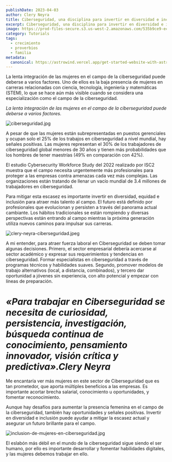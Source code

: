 ```yaml
---
publishDate: 2023-04-03
author: Clery Neyra
title: Ciberseguridad, una disciplina para invertir en diversidad e inclusi
excerpt: Ciberseguridad, una disciplina para invertir en diversidad e inclusión
image: https://prod-files-secure.s3.us-west-2.amazonaws.com/535b9ce9-ec39-4b60-a4f9-da6e2775deec/15103ff9-68ae-41a6-b570-9883132a17d5/portada.webp?X-Amz-Algorithm=AWS4-HMAC-SHA256&X-Amz-Content-Sha256=UNSIGNED-PAYLOAD&X-Amz-Credential=AKIAT73L2G45HZZMZUHI%2F20240428%2Fus-west-2%2Fs3%2Faws4_request&X-Amz-Date=20240428T115506Z&X-Amz-Expires=3600&X-Amz-Signature=2f65a0b18bd8dbe544c51f737026df20185bd8b4fd4c3013b7266cf7c31b08e6&X-Amz-SignedHeaders=host&x-id=GetObject
category: Tutorials
tags: 
  - crecimiento
  - proverbios
  - familia
metadata:
  canonical: https://astrowind.vercel.app/get-started-website-with-astro-tailwind-css
---
```


La lenta integración de las mujeres en el campo de la ciberseguridad puede deberse a varios factores. Uno de ellos es la baja presencia de mujeres en carreras relacionadas con ciencia, tecnología, ingeniería y matemáticas (STEM), lo que se hace aún más visible cuando se considera una especialización como el campo de la ciberseguridad.


_La lenta integración de las mujeres en el campo de la ciberseguridad puede deberse a varios factores._


![ciberseguridad.jpg](https://cleryneyravera.com/wp-content/uploads/2023/04/ciberseguridad.jpg?w=1024)


A pesar de que las mujeres están subrepresentadas en puestos gerenciales y ocupan solo el 25% de los trabajos en ciberseguridad a nivel mundial, hay señales positivas. Las mujeres representan el 30% de los trabajadores de ciberseguridad global menores de 30 años y tienen más probabilidades que los hombres de tener maestrías (49% en comparación con 42%).


El estudio Cybersecurity Workforce Study del 2022 realizado por ISC2 muestra que el campo necesita urgentemente más profesionales para proteger a las empresas contra amenazas cada vez más complejas. Las organizaciones están tratando de llenar un vacío mundial de 3.4 millones de trabajadores en ciberseguridad.


Para mitigar esta escasez es importante invertir en diversidad, equidad e inclusión para atraer más talento al campo. El futuro está definido por profesionales que evolucionan y persisten a través del panorama actual cambiante. Los hábitos tradicionales se están rompiendo y diversas perspectivas están entrando al campo mientras la próxima generación utiliza nuevos caminos para impulsar sus carreras.


![clery-neyra-ciberseguridad.jpeg](https://cleryneyravera.com/wp-content/uploads/2023/04/clery-neyra-ciberseguridad.jpeg?w=1023)


A mi entender, para atraer fuerza laboral en Ciberseguridad se deben tomar algunas decisiones. Primero, el sector empresarial debería acercarse al sector académico y expresar sus requerimientos y tendencias en ciberseguridad. Formar especialistas en ciberseguridad a través de programas técnicos y habilidades suaves. Segundo, promover modelos de trabajo alternativos (local, a distancia, combinados), y tercero dar oportunidad a jóvenes sin experiencia, con alto potencial y empezar con líneas de preparación.


# _**«Para trabajar en Ciberseguridad se necesita de curiosidad, persistencia, investigación, búsqueda continua de conocimiento, pensamiento innovador, visión crítica y predictiva».Clery Neyra**_


Me encantaría ver más mujeres en este sector de Ciberseguridad que es tan prometedor, que aporta múltiples beneficios a las empresas. Es importante acortar brecha salarial, conocimiento u oportunidades, y fomentar reconocimiento.


Aunque hay desafíos para aumentar la presencia femenina en el campo de la ciberseguridad, también hay oportunidades y señales positivas. Invertir en diversidad e inclusión puede ayudar a mitigar la escasez actual y asegurar un futuro brillante para el campo.


![inclusion-de-mujeres-en-ciberseguridad.jpg](https://cleryneyravera.com/wp-content/uploads/2023/04/inclusion-de-mujeres-en-ciberseguridad.jpg?w=1024)


El eslabón más débil en el mundo de la ciberseguridad sigue siendo el ser humano, por ello es importante desarrollar y fomentar habilidades digitales, y las mujeres debemos trabajar en ello.

